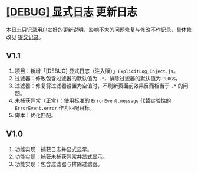 # [[DEBUG] 显式日志](https://greasyfork.org/zh-CN/scripts/429521) 更新日志

本日志只记录用户友好的更新说明，影响不大的问题修复与修改不作记录，具体修改见 [提交记录](https://gitee.com/liangjiancang/userscript/commits/master/script/ExplicitLog)。

## V1.1

1. 项目：新增「[DEBUG] 显式日志（注入版）」`ExplicitLog_Inject.js`。
2. 过滤器：修改包含过滤器的默认值为 `.*`，排除过滤器的默认值为 `^LOG$`。
3. 过滤器：修复将过滤器设置为空值时，不刷新页面前效果反而相当于 `.*` 的问题。
4. 未捕获异常（正常）：使用标准的 `ErrorEvent.message` 代替实验性的 `ErrorEvent.error` 作为匹配目标。
5. 脚本：优化匹配。

## V1.0

1. 功能实现：捕获日志并显式显示。
2. 功能实现：捕获未捕获异常并显式显示。
3. 功能实现：包含过滤器与排除过滤器。
